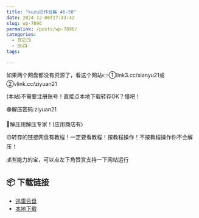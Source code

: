 ```yaml
---
title: "kuzu旧作合集 46-50"
date: 2024-12-06T17:43:42
slug: wp-7896
permalink: /posts/wp-7896/
categories:
  - 其它📺
  - BG📺
tags:

---
```


如果两个网盘都没有资源了，看这个网站👉①link3.cc/xianyu21或②vlink.cc/ziyuan21

(本站)不需要注册账号！直接点本地下载转存OK？懂吧！

🟢解压密码:ziyuan21

🔵解压用解压专家！(应用商店有)

🟡转存的链接网盘有教程！一定要看教程！按教程操作！不按教程操作你不会解压！

💰🈶能力的宝，可以点左下角赞赏支持一下网站运行

## 📦 下载链接
- [迅雷云盘](https://blziyuan21.com/pay-download/7896?key=6dcb44018b&down_id=0)
- [本地下载](https://blziyuan21.com/pay-download/7896?key=6dcb44018b&down_id=1)

